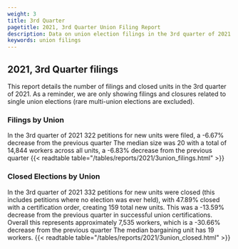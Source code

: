 ```yaml
---
weight: 3
title: 3rd Quarter
pagetitle: 2021, 3rd Quarter Union Filing Report
description: Data on union election filings in the 3rd quarter of 2021
keywords: union filings
---
```


## 2021, 3rd Quarter filings

This report details the number of filings and closed units in the 3rd quarter of 2021. As a reminder, we are only showing filings and closures related to single union elections (rare multi-union elections are excluded).

### Filings by Union
In the 3rd quarter of 2021 322 petitions for new units were filed, a -6.67% decrease from the previous quarter The median size was 20 with a total of 14,844 workers across all units, a -6.83% decrease from the previous quarter
{{< readtable table="/tables/reports/2021/3union_filings.html" >}}

### Closed Elections by Union
In the 3rd quarter of 2021 332 petitions for new units were closed (this includes petitions where no election was ever held), with 47.89% closed with a certification order, creating 159 total new units. This was a -13.59% decrease from the previous quarter in successful union certifications. Overall this represents approximately 7,535 workers, which is a -30.66% decrease from the previous quarter The median bargaining unit has 19 workers.
{{< readtable table="/tables/reports/2021/3union_closed.html" >}}
